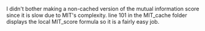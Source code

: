 I didn't bother making a non-cached version of the mutual information score since it is slow due to MIT's complexity. 
line 101 in the MIT_cache folder displays the local MIT_score formula so it is a fairly easy job.
